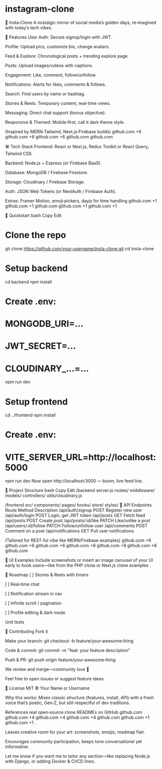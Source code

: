 ﻿# instagram-clone



📸 Insta‑Clone
A nostalgic mirror of social media’s golden days, re‑imagined with today’s tech vibes.

🌟 Features
User Auth: Secure signup/login with JWT.

Profile: Upload pics, customize bio, change avatars.

Feed & Explore: Chronological posts + trending explore page.

Posts: Upload images/videos with captions.

Engagement: Like, comment, follow/unfollow.

Notifications: Alerts for likes, comments & follows.

Search: Find users by name or hashtag.

Stories & Reels: Temporary content, real-time views.

Messaging: Direct chat support (bonus objective).

Responsive & Themed: Mobile‑first, call it dark theme style.

(Inspired by MERN‑Tailwind, Next.js‑Firebase builds) 
github.com
+6
github.com
+6
github.com
+6
github.com
github.com

🛠️ Tech Stack
Frontend: React or Next.js, Redux Toolkit or React Query, Tailwind CSS.

Backend: Node.js + Express (or Firebase BaaS).

Database: MongoDB / Firebase Firestore.

Storage: Cloudinary / Firebase Storage.

Auth: JSON Web Tokens (or NextAuth / Firebase Auth).

Extras: Framer Motion, emoji‑pickers, dayjs for time handling 
github.com
+1
github.com
+1
github.com
github.com
+1
github.com
+1

🚀 Quickstart
bash
Copy
Edit
# Clone the repo
git clone https://github.com/your-username/insta-clone.git
cd insta-clone

# Setup backend
cd backend
npm install
# Create .env:
# MONGODB_URI=...
# JWT_SECRET=...
# CLOUDINARY_...=...
npm run dev

# Setup frontend
cd ../frontend
npm install
# Create .env:
# VITE_SERVER_URL=http://localhost:5000
npm run dev
Now open http://localhost:3000 — boom, live feed live.

🧭 Project Structure
bash
Copy
Edit
/backend
  server.js
  routes/
  middleware/
  models/
  controllers/
  utils/cloudinary.js

/frontend
  src/
    components/
    pages/
    hooks/
    store/
    styles/
🧩 API Endpoints
Route	Method	Description
/api/auth/signup	POST	Register new user
/api/auth/login	POST	Login, get JWT token
/api/posts	GET	Fetch feed
/api/posts	POST	Create post
/api/posts/:id/like	PATCH	Like/unlike a post
/api/users/:id/follow	PATCH	Follow/unfollow user
/api/comments	POST	Comment on a post
/api/notifications	GET	Pull user notifications

(Tailored for REST‑ful vibe like MERN/Firebase examples) 
github.com
+6
github.com
+6
github.com
+6
github.com
+8
github.com
+8
github.com
+8
github.com

🎨 UI Examples
Include screenshots or insert an image carousel of your UI early to hook users—like from the PHP clone or Next.js clone examples .

🎯 Roadmap
[ ] Stories & Reels with timers

[ ] Real‑time chat

[ ] Notification stream in nav

[ ] Infinite scroll / pagination

[ ] Profile editing & dark mode

 Unit tests

🤝 Contributing
Fork it

Make your branch: git checkout -b feature/your‑awesome‑thing

Code & commit: git commit -m "feat: your feature description"

Push & PR: git push origin feature/your‑awesome‑thing

We review and merge—community love 🌟

Feel free to open issues or suggest feature ideas.

📜 License
MIT © Your Name or Username

Why this works:
Mixes classic structure (features, install, API) with a fresh voice that’s poetic, Gen‑Z, but still respectful of dev traditions.

References real open‑source clone READMEs on GitHub 
github.com
github.com
+4
github.com
+4
github.com
+4
github.com
github.com
+1
github.com
+1
.

Leaves creative room for your art: screenshots, emojis, roadmap flair.

Encourages community participation, keeps tone conversational yet informative.

Let me know if you want me to tailor any section—like replacing Node.js with Django, or adding Docker & CI/CD lines.









